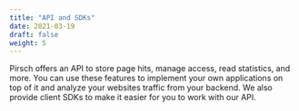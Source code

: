 ```yaml
---
title: "API and SDKs"
date: 2021-03-19
draft: false
weight: 5
---
```


Pirsch offers an API to store page hits, manage access, read statistics, and more. You can use these features to implement your own applications on top of it and analyze your websites traffic from your backend. We also provide client SDKs to make it easier for you to work with our API.
